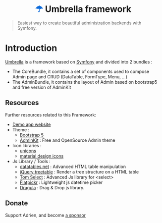 <h1 style="text-align: center">
    <span style="color:#0969da">☂</span> Umbrella framework
</h1>

> Easiest way to create beautiful administration backends with Symfony.

# Introduction

[Umbrella](https://github.com/acantepie/umbrella) is a framework based on [Symfony](https://symfony.com/) and divided into 2 bundles :

- The CoreBundle, it contains a set of components used to compose Admin page and CRUD (DataTable, FormType, Menu, ...)
- The AdminBundle, it contains the layout of Admin based on bootstrap5 and free version of AdminKit

## Resources

Further resources related to this Framework:

- [Demo app website](https://umbrella-corp.dev)
- Theme :
    - [Bootstrap 5](https://getbootstrap.com/docs/5.0/getting-started/introduction/)
    - [AdminKit](https://adminkit.io/) : Free and OpenSource Admin theme
- Icon libraries :
    - [unicons](https://iconscout.com/unicons/explore/line)
    - [material design icons](https://materialdesignicons.com/)
- Js Library / Tools :
  - [datatables.net](https://datatables.net/) : Advanced HTML table manipulation
  - [jQuery treetable](http://ludo.cubicphuse.nl/jquery-treetable/) : Render a tree structure on a HTML table
  - [Tom Select](https://tom-select.js.org/) : Advanced Js library for &lt;select&gt;
  - [Flatpickr](https://flatpickr.js.org/) : Lightweight js datetime picker
  - [Dragula](https://bevacqua.github.io/dragula/) : Drag & Drop js library.

## Donate
Support Adrien, and become [a sponsor](https://github.com/sponsors/acantepie)

